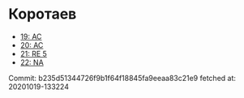 # Коротаев
- [19: AC](19.md)
- [20: AC](20.md)
- [21: RE 5](21.md)
- [22: NA](22.md)

Commit: b235d51344726f9b1f64f18845fa9eeaa83c21e9
 fetched at: 20201019-133224
